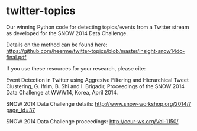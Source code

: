 twitter-topics
==============

Our winning Python code for detecting topics/events from a Twitter stream as developed for the SNOW 2014 Data Challenge.

Details on the method can be found here:
https://github.com/heerme/twitter-topics/blob/master/insight-snow14dc-final.pdf

If you use these resources for your research, please cite:

Event Detection in Twitter using Aggresive Filtering and Hierarchical Tweet Clustering, G. Ifrim, B. Shi and I. Brigadir, Proceedings of the SNOW 2014 Data Challenge at WWW14, Korea, April 2014.

SNOW 2014 Data Challenge details:
http://www.snow-workshop.org/2014/?page_id=37

SNOW 2014 Data Challenge proceedings:
http://ceur-ws.org/Vol-1150/
